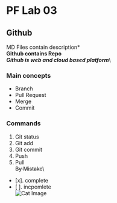 # PF Lab 03
## Github
MD Files contain description*\
**Github contains Repo**\
***Github is web and cloud based platform***\
### Main concepts
* Branch
* Pull Request
* Merge
* Commit
### Commands
1. Git status
2. Git add
3. Git commit
4. Push
5. Pull\
~~By Mistake~~\
- [x]. complete
- [ ]. incpomlete\
  ![Cat Image](https://i.natgeofe.com/n/548467d8-c5f1-4551-9f58-6817a8d2c45e/NationalGeographic_2572187_16x9.jpg)
